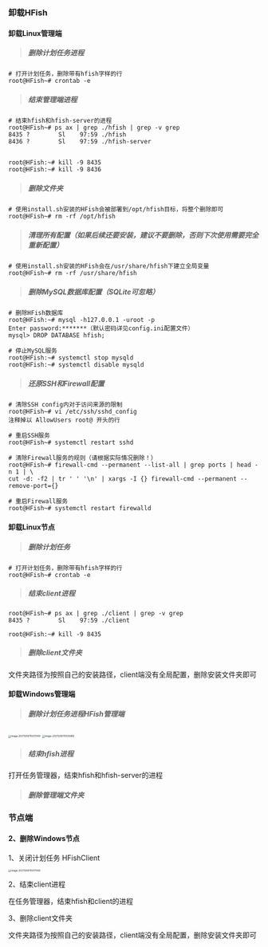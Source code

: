 ### 卸载HFish

#### 卸载Linux管理端

> ##### 删除计划任务进程 ##### 

```
# 打开计划任务，删除带有hfish字样的行
root@HFish~# crontab -e
```

> ##### 结束管理端进程

```
# 结束hfish和hfish-server的进程
root@HFish~# ps ax | grep ./hfish | grep -v grep
8435 ?        Sl    97:59 ./hfish
8436 ?        Sl    97:59 ./hfish-server


root@HFish:~# kill -9 8435
root@HFish:~# kill -9 8436
```

> ##### 删除文件夹

```
# 使用install.sh安装的HFish会被部署到/opt/hfish目标，将整个删除即可
root@HFish~# rm -rf /opt/hfish
```

> ##### 清理所有配置（如果后续还要安装，建议不要删除，否则下次使用需要完全重新配置）

```
# 使用install.sh安装的HFish会在/usr/share/hfish下建立全局变量
root@HFish~# rm -rf /usr/share/hfish
```

> ##### 删除MySQL数据库配置（SQLite可忽略）

```
# 删除HFish数据库
root@HFish:~# mysql -h127.0.0.1 -uroot -p
Enter password:*******（默认密码详见config.ini配置文件）
mysql> DROP DATABASE hfish;

# 停止MySQL服务
root@HFish:~# systemctl stop mysqld
root@HFish:~# systemctl disable mysqld
```

> ##### 还原SSH和Firewall配置

```
# 清除SSH config内对于访问来源的限制
root@HFish~# vi /etc/ssh/sshd_config
注释掉以 AllowUsers root@ 开头的行

# 重启SSH服务
root@HFish~# systemctl restart sshd

# 清除Firewall服务的规则（请根据实际情况删除！）
root@HFish~# firewall-cmd --permanent --list-all | grep ports | head -n 1 | \
cut -d: -f2 | tr ' ' '\n' | xargs -I {} firewall-cmd --permanent --remove-port={}

# 重启Firewall服务
root@HFish~# systemctl restart firewalld
```

#### 卸载Linux节点

> ##### 删除计划任务

```
# 打开计划任务，删除带有hfish字样的行
root@HFish~# crontab -e
```

> ##### 结束client进程

```
root@HFish~# ps ax | grep ./client | grep -v grep
8435 ?        Sl    97:59 ./client

root@HFish:~# kill -9 8435
```

> ##### 删除client文件夹

文件夹路径为按照自己的安装路径，client端没有全局配置，删除安装文件夹即可


#### 卸载Windows管理端

> ##### 删除计划任务进程HFish管理端

<img src="https://hfish.net/images/image-20211206115017049.png" alt="image-20211206115017049" style="zoom: 33%;" />

<img src="https://hfish.net/images/image-20211206115035865.png" alt="image-20211206115035865" style="zoom:33%;" />

> ##### 结束hfish进程

打开任务管理器，结束hfish和hfish-server的进程


> ##### 删除管理端文件夹

### 节点端





#### 2、删除Windows节点

1、关闭计划任务 HFishClient

<img src="https://hfish.net/images/image-20211206115017049.png" alt="image-20211206115017049" style="zoom: 33%;" />

2、结束client进程

在任务管理器，结束hfish和client的进程


3、删除client文件夹

文件夹路径为按照自己的安装路径，client端没有全局配置，删除安装文件夹即可


